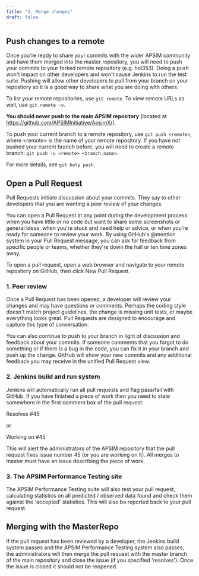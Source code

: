 ```yaml
---
title: "3. Merge changes"
draft: false
---
```


## Push changes to a remote

Once you're ready to share your commits with the wider APSIM community and have them merged into the master repository, you will need to push your commits to your forked remote repository (e.g. hol353). Doing a push won't impact on other developers and won't cause Jenkins to run the test suite. Pushing will allow other developers to pull from your branch on your repository so it is a good way to share what you are doing with others.

To list your remote repositories, use ```git remote```. To view remote URLs as well, use ```git remote -v```. 

**You should never push to the main APSIM repository** (located at https://github.com/APSIMInitiative/ApsimX/).

To push your current branch to a remote repository, use ```git push <remote>```, where \<remote\> is the name of your remote repository. If you have not pushed your current branch before, you will need to create a remote branch: ```git push -u <remote> <branch_name>```.

For more details, see ````git help push````.

## Open a Pull Request

Pull Requests initiate discussion about your commits. They say to other developers that you are wanting a peer review of your changes.

You can open a Pull Request at any point during the development process: when you have little or no code but want to share some screenshots or general ideas, when you're stuck and need help or advice, or when you're ready for someone to review your work. By using GitHub's @mention system in your Pull Request message, you can ask for feedback from specific people or teams, whether they're down the hall or ten time zones away.

To open a pull request, open a web browser and navigate to your remote repository on GitHub, then click New Pull Request.

### 1. Peer review

Once a Pull Request has been opened, a developer will review your changes and may have questions or comments. Perhaps the coding style doesn't match project guidelines, the change is missing unit tests, or maybe everything looks great. Pull Requests are designed to encourage and capture this type of conversation.

You can also continue to push to your branch in light of discussion and feedback about your commits. If someone comments that you forgot to do something or if there is a bug in the code, you can fix it in your branch and push up the change. GitHub will show your new commits and any additional feedback you may receive in the unified Pull Request view.

### 2. Jenkins build and run system

Jenkins will automatically run all pull requests and flag pass/fail with GitHub. If you have finished a piece of work then you need to state somewhere in the first comment box of the pull request:

Resolves #45

or 

Working on #45

This will alert the administrators of the APSIM repository that the pull request fixes issue number 45 (or you are working on it). All merges to master must have an issue describing the piece of work.

### 3. The APSIM Performance Testing site

The APSIM Performance Testing suite will also test your pull request, calculating statistics on all predicted / observed data found and check them against the 'accepted' statistics. This will also be reported back to your pull request. 

## Merging with the MasterRepo

If the pull request has been reviewed by a developer, the Jenkins build system passes and the APSIM Performance Testing system also passes, the administrators will then merge the pull request with the master branch of the main repository and close the issue (if you specified 'resolves'). Once the issue is closed it should not be reopened.
